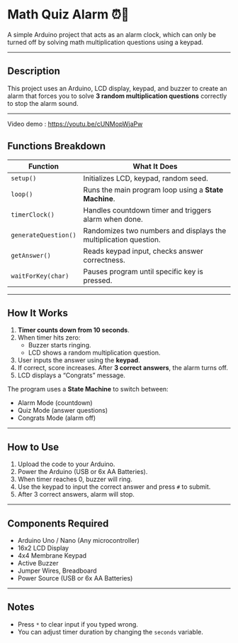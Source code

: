 # Math Quiz Alarm ⏰🧮

A simple Arduino project that acts as an alarm clock, which can only be turned off by solving math multiplication questions using a keypad.

---

## Description
This project uses an Arduino, LCD display, keypad, and buzzer to create an alarm that forces you to solve **3 random multiplication questions** correctly to stop the alarm sound.

---

Video demo : https://youtu.be/cUNMopWjaPw

## Functions Breakdown
| Function            | What It Does                                              |
|---------------------|----------------------------------------------------------|
| `setup()`            | Initializes LCD, keypad, random seed.                    |
| `loop()`             | Runs the main program loop using a **State Machine**.    |
| `timerClock()`       | Handles countdown timer and triggers alarm when done.    |
| `generateQuestion()` | Randomizes two numbers and displays the multiplication question. |
| `getAnswer()`        | Reads keypad input, checks answer correctness.           |
| `waitForKey(char)`   | Pauses program until specific key is pressed.            |

---

## How It Works
1. **Timer counts down from 10 seconds**.
2. When timer hits zero:
   - Buzzer starts ringing.
   - LCD shows a random multiplication question.
3. User inputs the answer using the **keypad**.
4. If correct, score increases. After **3 correct answers**, the alarm turns off.
5. LCD displays a “Congrats” message.

The program uses a **State Machine** to switch between:
- Alarm Mode (countdown)
- Quiz Mode (answer questions)
- Congrats Mode (alarm off)

---

## How to Use
1. Upload the code to your Arduino.
2. Power the Arduino (USB or 6x AA Batteries).
3. When timer reaches 0, buzzer will ring.
4. Use the keypad to input the correct answer and press `#` to submit.
5. After 3 correct answers, alarm will stop.

---

## Components Required
- Arduino Uno / Nano (Any microcontroller)
- 16x2 LCD Display
- 4x4 Membrane Keypad
- Active Buzzer
- Jumper Wires, Breadboard
- Power Source (USB or 6x AA Batteries)

---

## Notes
- Press `*` to clear input if you typed wrong.
- You can adjust timer duration by changing the `seconds` variable.
